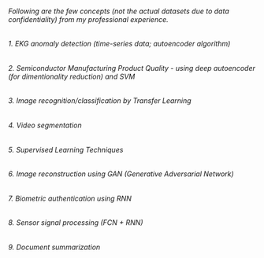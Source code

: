 ######  Following are the few concepts (not the actual datasets due to data confidentiality) from my professional experience.
######  1. EKG anomaly detection (time-series data; autoencoder algorithm)
######  2. Semiconductor Manufacturing Product Quality - using deep autoencoder (for dimentionality reduction) and SVM 
######  3. Image recognition/classification by Transfer Learning
######  4. Video segmentation 
######  5. Supervised Learning Techniques
######  6. Image reconstruction using GAN (Generative Adversarial Network)
######  7. Biometric authentication using RNN
######  8. Sensor signal processing (FCN + RNN)
######  9. Document summarization  




